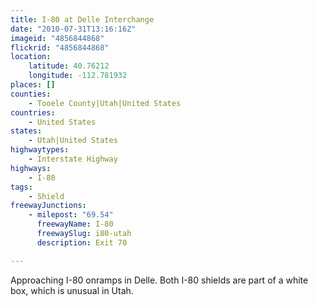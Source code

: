 ```yaml
---
title: I-80 at Delle Interchange
date: "2010-07-31T13:16:16Z"
imageid: "4856844868"
flickrid: "4856844868"
location:
    latitude: 40.76212
    longitude: -112.781932
places: []
counties:
    - Tooele County|Utah|United States
countries:
    - United States
states:
    - Utah|United States
highwaytypes:
    - Interstate Highway
highways:
    - I-80
tags:
    - Shield
freewayJunctions:
    - milepost: "69.54"
      freewayName: I-80
      freewaySlug: i80-utah
      description: Exit 70

---
```

Approaching I-80 onramps in Delle.  Both I-80 shields are part of a white box, which is unusual in Utah.